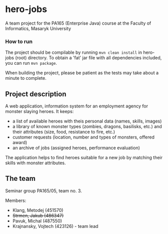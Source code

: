 # hero-jobs
A team project for the PA165 (Enterprise Java) course at the Faculty of Informatics, Masaryk University

### How to run
The project should be compilable by running `mvn clean install` in hero-jobs (root) directory.
To obtain a 'fat' jar file with all dependencies included, you can run `mvn package`.

When building the project, please be patient as the tests may take about a minute to complete.

## Project description
A web application, information system for an employment agency for monster slaying heroes. It keeps:
- a list of available heroes with theis personal data (names, skills, images)
- a library of known monster types (zombies, dragons, basilisks, etc.) and their attributes (size, food, resistance to fire, etc.)
- customer requests (location, number and types of monsters, offered award)
- an archive of jobs (assigned heroes, performance evaluation)

The application helps to find heroes suitable for a new job by matching their skills with monster attributes.

## The team
Seminar group PA165/05, team no. 3.

Members:
- Klang, Metodej (451570)
- ~~Strmen, Jakub (486347)~~
- Pavuk, Michal (487550)
- Krajnansky, Vojtech (423126) - team lead
